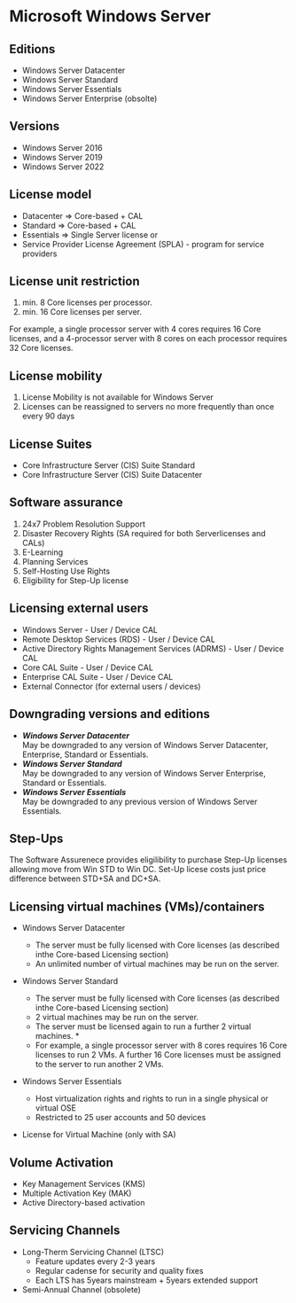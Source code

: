 # Microsoft Windows Server 

## Editions
- Windows Server Datacenter
- Windows Server Standard
- Windows Server Essentials
- Windows Server Enterprise (obsolte)

## Versions
- Windows Server 2016
- Windows Server 2019
- Windows Server 2022

## License model
- Datacenter => Core-based + CAL
- Standard => Core-based + CAL
- Essentials => Single Server license
or
- Service Provider License Agreement (SPLA) - program for service providers

## License unit restriction
1. min. 8 Core licenses per processor.
2. min. 16 Core licenses per server.

For example, a single processor server with 4 cores requires 16 Core licenses, and a 4-processor server with 8 cores on each processor requires 32 Core licenses.

## License mobility
1. License Mobility is not available for Windows Server
2. Licenses can be reassigned to servers no more frequently than once every 90 days

## License Suites
- Core Infrastructure Server (CIS) Suite Standard
- Core Infrastructure Server (CIS) Suite Datacenter

## Software assurance
1. 24x7 Problem Resolution Support
2. Disaster Recovery Rights (SA required for both Serverlicenses and CALs)
3. E-Learning
4. Planning Services
5. Self-Hosting Use Rights
6. Eligibility for Step-Up license

## Licensing external users
- Windows Server - User / Device CAL 
- Remote Desktop Services (RDS) - User / Device CAL
- Active Directory Rights Management Services (ADRMS) - User / Device CAL
- Core CAL Suite - User / Device CAL
- Enterprise CAL Suite - User / Device CAL
- External Connector (for external users / devices)

## Downgrading versions and editions
- ***Windows Server Datacenter***<br>
May be downgraded to any version of Windows Server Datacenter, Enterprise, Standard or Essentials.
- ***Windows Server Standard***<br>
May be downgraded to any version of Windows Server Enterprise, Standard or Essentials.
- ***Windows Server Essentials***<br>
May be downgraded to any previous version of Windows Server Essentials.

## Step-Ups
The Software Assurenece provides eligilibility to purchase Step-Up licenses allowing move from Win STD to Win DC.
Set-Up licese costs just price difference between STD+SA and DC+SA. 

## Licensing virtual machines (VMs)/containers
- Windows Server Datacenter
	- The server must be fully licensed with Core licenses (as described inthe Core-based Licensing section)
	- An unlimited number of virtual machines may be run on the server.
- Windows Server Standard
	- The server must be fully licensed with Core licenses (as described inthe Core-based Licensing section)
	- 2 virtual machines may be run on the server.
	- The server must be licensed again to run a further 2 virtual machines. *
	
	* For example, a single processor server with 8 cores requires 16 Core
	licenses to run 2 VMs. A further 16 Core licenses must be assigned to
	the server to run another 2 VMs.
- Windows Server Essentials
	- Host virtualization rights and rights to run in a single physical or virtual OSE
	- Restricted to 25 user accounts and 50 devices
- License for Virtual Machine (only with SA)

## Volume Activation
- Key Management Services (KMS)	
- Multiple Activation Key (MAK)
- Active Directory-based activation

## Servicing Channels
- Long-Therm Servicing Channel (LTSC)
	- Feature updates every 2-3 years
	- Regular cadense for security and quality fixes
	- Each LTS has 5years mainstream + 5years extended support
- Semi-Annual Channel (obsolete)
	
